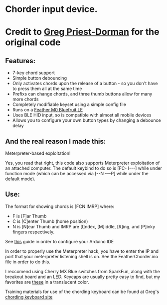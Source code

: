# Chorder input device. 
# Credit to [Greg Priest-Dorman](chorder.cs.vassar.edu/) for the original code

## Features:

* 7-key chord support
* Simple button debouncing
* Only activates chords upon the release of a button - so you don't have to press them all at the same time
* Prefixs can change chords, and three thumb buttons allow for many more chords
* Completely modifiable keyset using a simple config file
* Runs on a [Feather M0 Bluefruit LE](https://www.adafruit.com/products/2995) 
* Uses BLE HID input, so is compatible with almost all mobile devices
* Allows you to configure your own button types by changing a debounce delay

## And the real reason I made this:

Meterpreter-based exploitation!

Yes, you read that right, this code also supports Meterpreter exploitation of an attached computer. The default keybind to do so is \[FC- I---\] while under function mode (which can be accessed via \[--N ---P\] while under the default mode). 

## Use:

The format for showing chords is \[FCN IMRP\] where:
* F is [F]ar Thumb
* C is [C]enter Thumb (home position)
* N is [N]ear Thumb
and IMRP are [I]ndex, [M]iddle, [R]ing, and [P]inky fingers respectively.

See [this](https://learn.adafruit.com/adafruit-feather-m0-bluefruit-le/pinouts?view=all#setup) guide in order to configure your Arduino IDE 

In order to properly use the Meterpreter hack, you have to enter the IP and port that your meterpreter listening shell is on. See the FeatherChorder.ino file in order to do this.

I reccomend using Cherry MX Blue switches from SparkFun, along with the breakout board and an LED. Keycaps are usually pretty easy to find, but my favorites are [these](http://www.maxkeyboard.com/row-4-size-1x1-cherry-mx-keycap-r4-1x1.html) in a translucent color.

Training materials for use of the chording keyboard can be found at Greg's [chording keyboard site](chorder.cs.vassar.edu/)
